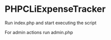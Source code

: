 # PHPCLiExpenseTracker

Run index.php and start executing the script

For admin actions run admin.php 